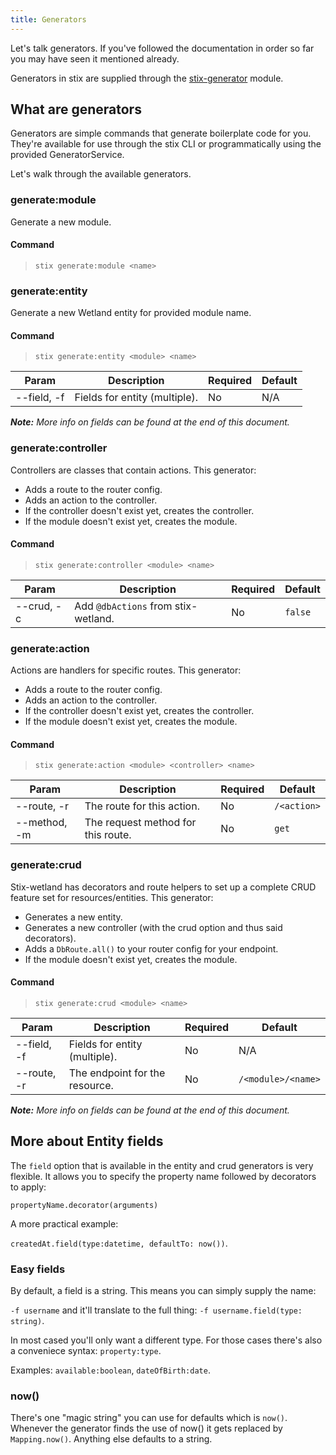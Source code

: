 ```yaml
---
title: Generators
---
```


Let's talk generators. If you've followed the documentation in order so far you may have seen it mentioned already.

Generators in stix are supplied through the [stix-generator](https://github.com/SpoonX/stix-generator) module.

## What are generators

Generators are simple commands that generate boilerplate code for you. They're available for use through the stix CLI or programmatically using the provided GeneratorService.

Let's walk through the available generators.

### generate:module

Generate a new module.

#### Command

> `stix generate:module <name>`

### generate:entity

Generate a new Wetland entity for provided module name.

#### Command

> `stix generate:entity <module> <name>`

| Param       | Description                   | Required | Default |
|-------------|-------------------------------|----------|---------|
| --field, -f | Fields for entity (multiple). | No       | N/A     |

_**Note:** More info on fields can be found at the end of this document._

### generate:controller

Controllers are classes that contain actions. This generator:

- Adds a route to the router config.
- Adds an action to the controller.
- If the controller doesn't exist yet, creates the controller.
- If the module doesn't exist yet, creates the module.

#### Command

> `stix generate:controller <module> <name>`

| Param      | Description                         | Required | Default |
|------------|-------------------------------------|----------|---------|
| --crud, -c | Add `@dbActions` from stix-wetland. | No       | `false` |

### generate:action

Actions are handlers for specific routes. This generator:

- Adds a route to the router config.
- Adds an action to the controller.
- If the controller doesn't exist yet, creates the controller.
- If the module doesn't exist yet, creates the module.

#### Command

> `stix generate:action <module> <controller> <name>`

| Param        | Description                        | Required | Default     |
|--------------|------------------------------------|----------|-------------|
| --route, -r  | The route for this action.         | No       | `/<action>` |
| --method, -m | The request method for this route. | No       | `get`       |

### generate:crud

Stix-wetland has decorators and route helpers to set up a complete CRUD feature set for resources/entities. This generator:

- Generates a new entity.
- Generates a new controller (with the crud option and thus said decorators).
- Adds a `DbRoute.all()` to your router config for your endpoint.
- If the module doesn't exist yet, creates the module.

#### Command

> `stix generate:crud <module> <name>`

| Param       | Description                    | Required | Default            |
|-------------|--------------------------------|----------|--------------------|
| --field, -f | Fields for entity (multiple).  | No       | N/A                |
| --route, -r | The endpoint for the resource. | No       | `/<module>/<name>` |

_**Note:** More info on fields can be found at the end of this document._

## More about Entity fields

The `field` option that is available in the entity and crud generators is very flexible.
It allows you to specify the property name followed by decorators to apply:

`propertyName.decorator(arguments)`

A more practical example:

`createdAt.field(type:datetime, defaultTo: now())`.

### Easy fields

By default, a field is a string. This means you can simply supply the name:

`-f username` and it'll translate to the full thing: `-f username.field(type: string)`.

In most cased you'll only want a different type. For those cases there's also a conveniece syntax: `property:type`.

Examples: `available:boolean`, `dateOfBirth:date`.

### now()

There's one "magic string" you can use for defaults which is `now()`. Whenever the generator finds the use of now() it gets replaced by `Mapping.now()`. Anything else defaults to a string.
